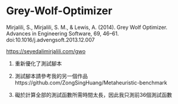 # Grey-Wolf-Optimizer
Mirjalili, S., Mirjalili, S. M., &amp; Lewis, A. (2014). Grey Wolf Optimizer. Advances in Engineering Software, 69, 46–61. doi:10.1016/j.advengsoft.2013.12.007 

https://seyedalimirjalili.com/gwo

1. 重新優化了測試腳本

2. 測試腳本請參考我的另一個作品https://github.com/ZongSingHuang/Metaheuristic-benchmark

3. 礙於計算全部的測試函數所需時間太長，因此我只測前36個測試函數
